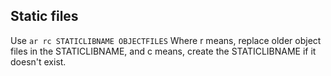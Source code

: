 ## Static files

Use `ar rc STATICLIBNAME OBJECTFILES`
Where r means, replace older object files in the STATICLIBNAME, and c means, create the STATICLIBNAME if it doesn't exist.
